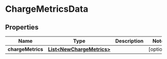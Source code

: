 
# ChargeMetricsData

## Properties
Name | Type | Description | Notes
------------ | ------------- | ------------- | -------------
**chargeMetrics** | [**List&lt;NewChargeMetrics&gt;**](NewChargeMetrics.md) |  |  [optional]



